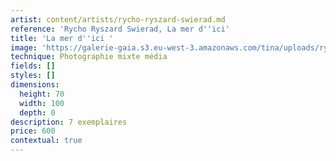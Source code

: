 ```yaml
---
artist: content/artists/rycho-ryszard-swierad.md
reference: 'Rycho Ryszard Swierad, La mer d''ici'
title: 'La mer d''ici '
image: 'https://galerie-gaia.s3.eu-west-3.amazonaws.com/tina/uploads/rycho-ryszard-swierad/galerie gaia-rycho-paysage2.jpg'
technique: Photographie mixte média
fields: []
styles: []
dimensions:
  height: 70
  width: 100
  depth: 0
description: 7 exemplaires
price: 600
contextual: true
---
```


